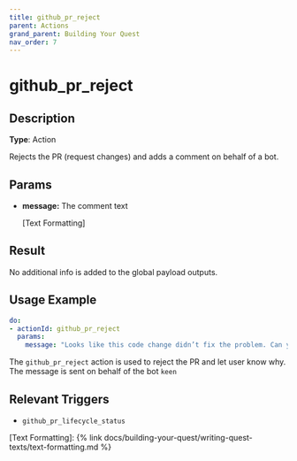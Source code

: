 ```yaml
---
title: github_pr_reject
parent: Actions
grand_parent: Building Your Quest
nav_order: 7
---
```


# github_pr_reject

## Description

**Type**: Action

Rejects the PR (request changes) and adds a comment on behalf of a bot.

## Params

- **message:** The comment text
    
    [Text Formatting]
    
## Result

No additional info is added to the global payload outputs.

## Usage Example

```yaml
do:
- actionId: github_pr_reject
  params:
    message: "Looks like this code change didn’t fix the problem. Can you take a second look?"
```

The `github_pr_reject` action is used to reject the PR and let user know why. The message is sent on behalf of the bot `keen`

## Relevant Triggers

- `github_pr_lifecycle_status`

[Text Formatting]: {% link docs/building-your-quest/writing-quest-texts/text-formatting.md %}